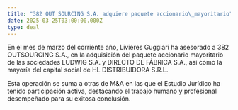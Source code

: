 ```yaml
---
title: "382 OUT SOURCING S.A. adquiere paquete accionario\_mayoritario"
date: 2025-03-25T03:00:00.000Z
type: deal
---
```


En el mes de marzo del corriente año, Livieres Guggiari ha asesorado a 382 OUTSOURCING S.A., en la adquisición del paquete accionario mayoritario de las sociedades LUDWIG S.A. y DIRECTO DE FÁBRICA S.A., así como la mayoría del capital social de HL DISTRIBUIDORA S.R.L.

Esta operación se suma a otras de M\&A en las que el Estudio Jurídico ha tenido participación activa, destacando el trabajo humano y profesional desempeñado para su exitosa conclusión.
